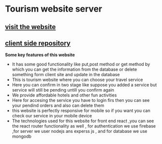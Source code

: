 # Tourism website server

## [visit the website](https://tourism-fullstack.web.app/)

## [client side repository](https://github.com/programming-hero-web-course1/tourism-or-delivery-website-client-side-Minhaj-47/tree/main)

**Some key features of this website**

- It has some good functionality like put,post method or get method by which you can get the information from the database or delete something form client site and update in the database
- This is tourism website where you can choose your travel service
- Here you can confirm in two stage like suppose you added a service but service will still be pending untill you confirm again
- We provide affordable hotels and other fun activities
- Here for accesing the service you have to login firs then you can see your pendind orders and also can delete them
- this website is perfectly responsive for mobile so if you want you can check our service in your mobile device
- The technologies used for this website for front end react ,you can see the react router functionality as well , for authentication we use firebase ,for server we user nodejs ans experss js , and for database we use mongodb
